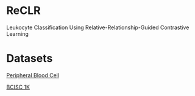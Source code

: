 # ReCLR
 Leukocyte Classification Using Relative-Relationship-Guided Contrastive Learning

# Datasets
[Peripheral Blood Cell](https://upcommons.upc.edu/handle/2117/386919)

[BCISC 1K](https://onlinelibrary.wiley.com/doi/full/10.1002/jbio.201800488?casa_token=Ty3FnmjW58MAAAAA%3Aj7uCHu7Jk3tTUnUjnOA_NJomSAjQtfZm8Q0-W-Br1j7Sfvvg5aNlxoq8pspL4wY8Rd4Ds4GSY0UISpg)
